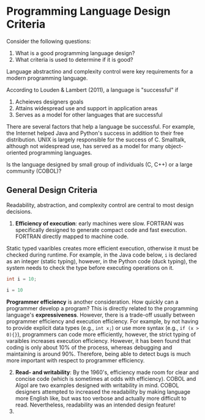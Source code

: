 # Programming Language Design Criteria

Consider the following questions:
1. What is a good programming language design?
2. What criteria is used to determine if it is good?

Language abstractino and complexity control were key requirements for a modern programming language.

According to Louden & Lambert (2011), a language is "successful" if
1. Acheieves designers goals
2. Attains widespread use and support in application areas
3. Serves as a model for other languages that are successful

There are several factors that help a language be successful.  For example, the Internet helped Java and Python's success in addition to their free distribution.  UNIX is largely responsible for the success of C.  Smalltalk, although not widespread use, has served as a model for many object-oriented programming languages.  

Is the language designed by small group of individuals (C, C++) or a large community (COBOL)?



## General Design Criteria

Readability, abstraction, and complexity control are central to most design decisions.

1. __Efficiency of execution__: early machines were slow.  FORTRAN was specifically designed to generate compact code and fast execution.  FORTRAN directly mapped to machine code.  

Static typed vaaribles creates more efficient execution, otherwise it must be checked during runtime.  For example, in the Java code below, `i` is declared as an integer (static typing), however, in the Python code (duck typing), the system needs to check the type before executing operations on it.  

```java
int i = 10;
```

```python
i = 10
```

__Programmer efficiency__ is another consideration.  How quickly can a programmer develop a program?  This is directly related to the programming language's __expressiveness__.  However, there is a trade-off usually between programmer efficiency and execution efficiency.  For example, by not having to provide explicit data types (e.g., `int x;`) or use more syntax (e.g., `if (x > 0){}`), programmers can code more efficiently, however, the strict typing of varaibles increases execution efficiency.  However, it has been found that coding is only about 10% of the process, whereas debugging and maintaining is around 90%.  Therefore, being able to detect bugs is much more important with respect to programmer efficiency.  




 
2. __Read- and writability__: By the 1960's, efficiency made room for clear and concise code (which is sometimes at odds with efficiency).  COBOL and Algol are two examples designed with writability in mind.  COBOL designers attempted to increased the readability by making language more English like, but was too verbose and actually more difficult to read.  Nevertheless, readability was an intended design feature!
3.  
